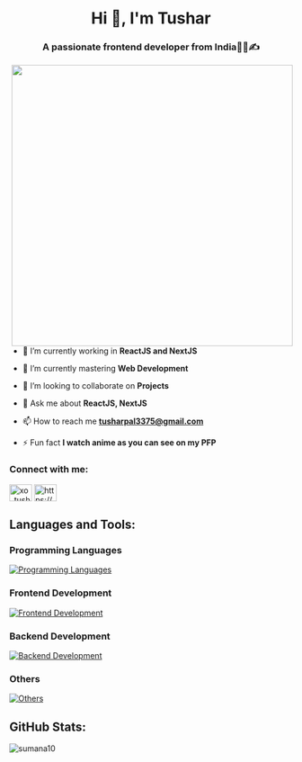 <h1 align="center">Hi 👋, I'm Tushar</h1>

<h3 align="center">A passionate frontend developer from India👩‍💻✍</h3>
<img src="https://komarev.com/ghpvc/?username=Tusharpal353&label=Profile%20views&color=0e75b6&style=flat" alt="" />

 <img align="right" src="https://user-images.githubusercontent.com/74038190/225813708-98b745f2-7d22-48cf-9150-083f1b00d6c9.gif" width="500">
<br><br> 

- 🔭 I’m currently working in **ReactJS and NextJS**

- 🌱 I’m currently mastering **Web Development**

- 👯 I’m looking to collaborate on **Projects**

- 💬 Ask me about **ReactJS, NextJS**

- 📫 How to reach me **tusharpal3375@gmail.com**

- ⚡ Fun fact **I watch anime as you can see on my PFP**

### Connect with me:

<a href="https://twitter.com/xo_tushar_wrld" target="blank"><img align="center" src="https://raw.githubusercontent.com/rahuldkjain/github-profile-readme-generator/master/src/images/icons/Social/twitter.svg" alt="xo_tushar_wrld" height="30" width="40" /></a>
<a href="https://linkedin.com/in/https://www.linkedin.com/in/tushar-pal-" target="blank"><img align="center" src="https://raw.githubusercontent.com/rahuldkjain/github-profile-readme-generator/master/src/images/icons/Social/linked-in-alt.svg" alt="https://www.linkedin.com/in/tushar-pal-" height="30" width="40" /></a>



## Languages and Tools:
### Programming Languages
[![Programming Languages](https://skillicons.dev/icons?i=c,cpp,js,py)](https://skillicons.dev)
### Frontend Development
[![Frontend Development](https://skillicons.dev/icons?i=react,tailwind,bootstrap,html,css,redux,mui,figma&theme=light)](https://skillicons.dev)
### Backend Development
[![Backend Development](https://skillicons.dev/icons?i=nodejs,nextjs,express,mongodb,firebase,&theme=light)](https://skillicons.dev)
### Others
[![Others](https://skillicons.dev/icons?i=docker,git,github,vscode,postman,vite,npm,aws&theme=light)](https://skillicons.dev)


## GitHub Stats:
<img align="left" src="https://github-readme-stats-red-eta.vercel.app/api?username=Tusharpal353&show_icons=true&locale=en" alt="sumana10" />


<!-- ### 🐍 Watch Snake eating my contribution -->

<!--![snake.svg](https://github.com/sumana10/sumana10/blob/b9fa6e2b02339fbd9ec0e1756758208fcfd0aeb5/snake.svg)-->
